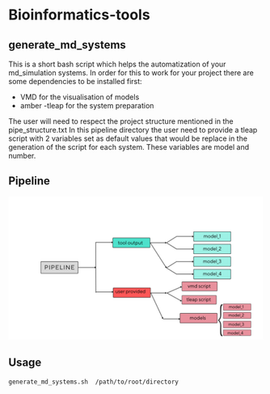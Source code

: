 # Bioinformatics-tools

## generate_md_systems
This is a short bash script which helps the automatization of your md_simulation systems.
In order for this to work for your project there are some dependencies to be installed first:
* VMD for the visualisation of models
* amber -tleap for the system preparation

The user will need to respect the project structure mentioned in the pipe_structure.txt
In this pipeline directory the user need to provide a tleap script with 2 variables set as default values that would be replace in the generation of the script for each system.
These variables are model and number.
## Pipeline 
![](figures/pipeline.png)

## Usage 
	generate_md_systems.sh  /path/to/root/directory
	 




